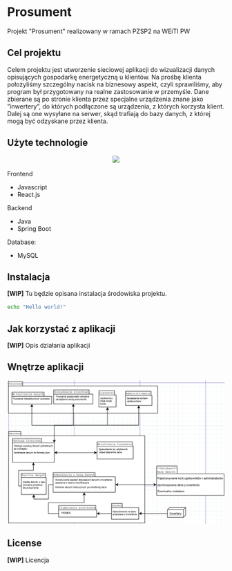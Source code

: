 # Prosument

Projekt "Prosument" realizowany w ramach PZSP2 na WEiTI PW
## Cel projektu
Celem projektu jest utworzenie sieciowej aplikacji do wizualizacji danych opisujących gospodarkę energetyczną
u klientów. Na prośbę klienta położyliśmy szczególny nacisk na biznesowy aspekt, czyli sprawiliśmy, aby program
był przygotowany na realne zastosowanie w przemyśle.
Dane zbierane są po stronie klienta przez specjalne urządzenia znane jako ”inwertery”, do których podłączone
są urządzenia, z których korzysta klient. Dalej są one wysyłane na serwer, skąd trafiają do bazy danych, z której
mogą być odzyskane przez klienta.

## Użyte technologie

<p align="center">
  <a href="https://skillicons.dev">
    <img src="https://skillicons.dev/icons?i=js,react,java,spring,mysql" />
  </a>
</p>

Frontend
* Javascript
* React.js

Backend
* Java
* Spring Boot

Database:
* MySQL

## Instalacja

**[WIP]** Tu będzie opisana instalacja środowiska projektu.

```bash
echo "Hello world!"
```

## Jak korzystać z aplikacji

**[WIP]** Opis działania aplikacji

## Wnętrze aplikacji

![app_diagram](aplikacja_diagram.png)

## License

**[WIP]** Licencja
